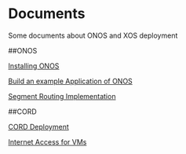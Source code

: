 # Documents

Some documents about ONOS and XOS deployment

##ONOS

[Installing ONOS](https://github.com/Chunhai/Documentations/wiki/Install-and-Run-ONOS-on-OS-X)

[Build an example Application of ONOS](https://github.com/Chunhai/Documentations/wiki/Build-and-debug-a-new-project-of-ONOS)

[Segment Routing Implementation](https://github.com/Chunhai/Documentations/wiki/Deployment-of-Segment-Routing-with-hard-switches)

##CORD

[CORD Deployment](https://github.com/Chunhai/Documentations/wiki/CORD-VTN-Fabric-vSG-Installation-from-Scratch)

[Internet Access for VMs](https://github.com/Chunhai/Documentations/wiki/How-to-configure-the-VM-so-that-it-can-access-Internet)
